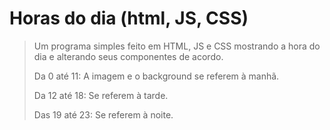 # Horas do dia (html, JS, CSS)

> Um programa simples feito em HTML, JS e CSS mostrando a hora do dia e alterando seus componentes de acordo. 
>
> Da 0 até 11: A imagem e o background se referem à manhã.
>
> Da 12 até 18: Se referem à tarde.
>
> Das 19 até 23: Se referem à noite.